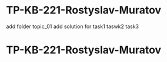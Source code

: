 # TP-KB-221-Rostyslav-Muratov
add folder topic_01
add solution for task1 taswk2 task3

# TP-KB-221-Rostyslav-Muratov